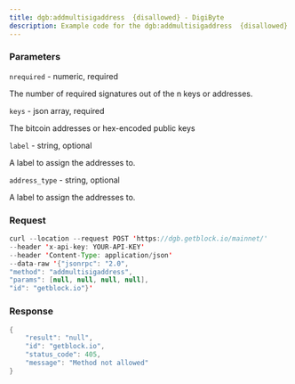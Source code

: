 ```yaml
---
title: dgb:addmultisigaddress  {disallowed} - DigiByte
description: Example code for the dgb:addmultisigaddress  {disallowed} json-rpc method. Сomplete guide on how to use dgb:addmultisigaddress  {disallowed} json-rpc in GetBlock.io Web3 documentation.
---
```


### Parameters


`nrequired` - numeric, required

The number of required signatures out of the n keys or addresses.

`keys` - json array, required

The bitcoin addresses or hex-encoded public keys

`label` - string, optional

A label to assign the addresses to.

`address_type` - string, optional

A label to assign the addresses to.

### Request

``` java
curl --location --request POST 'https://dgb.getblock.io/mainnet/' 
--header 'x-api-key: YOUR-API-KEY' 
--header 'Content-Type: application/json' 
--data-raw '{"jsonrpc": "2.0",
"method": "addmultisigaddress",
"params": [null, null, null, null],
"id": "getblock.io"}'
```

###  Response

``` java
{
    "result": "null",
    "id": "getblock.io",
    "status_code": 405,
    "message": "Method not allowed"
}
```

